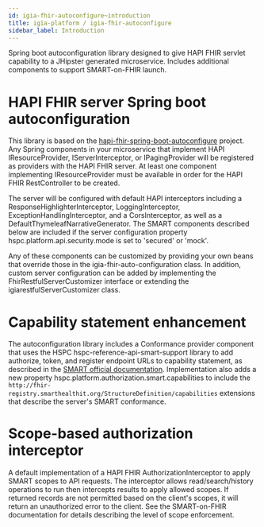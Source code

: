 ```yaml
---
id: igia-fhir-autoconfigure~introduction
title: igia-platform / igia-fhir-autoconfigure
sidebar_label: Introduction
---
```

Spring boot autoconfiguration library designed to give HAPI FHIR servlet capability to a JHipster generated microservice. Includes additional components to support SMART-on-FHIR launch.

# HAPI FHIR server Spring boot autoconfiguration

 This library is based on the [hapi-fhir-spring-boot-autoconfigure](https://github.com/jamesagnew/hapi-fhir/tree/master/hapi-fhir-spring-boot) project. Any Spring components in your microservice that implement HAPI IResourceProvider, IServerInterceptor, or IPagingProvider will be registered as providers with the HAPI FHIR server. At least one component implementing IResourceProvider must be available in order for the HAPI FHIR RestController to be created.

The server will be configured with default HAPI interceptors including a ResponseHighlighterInterceptor, LoggingInterceptor, ExceptionHandlingInterceptor, and a CorsInterceptor, as well as a DefaultThymeleafNarrativeGenerator. The SMART components described below are included if the server configuration property hspc.platform.api.security.mode is set to 'secured' or 'mock'.

Any of these components can be customized by providing your own beans that override those in the igia-fhir-auto-configuration class. In addition, custom server configuration can be added by implementing the FhirRestfulServerCustomizer interface or extending the igiarestfulServerCustomizer class.

# Capability statement enhancement

The autoconfiguration library includes a Conformance provider component that uses the HSPC hspc-reference-api-smart-support library to add authorize, token, and register endpoint URLs to capability statement, as described in the [SMART official documentation](http://www.hl7.org/fhir/smart-app-launch/capability-statement/). Implementation also adds a new property hspc.platform.authorization.smart.capabilities to include the `http://fhir-registry.smarthealthit.org/StructureDefinition/capabilities` extensions that describe the server's SMART conformance.

# Scope-based authorization interceptor

A default implementation of a HAPI FHIR AuthorizationInterceptor to apply SMART scopes to API requests. The interceptor allows read/search/history operations to run then intercepts results to apply allowed scopes. If returned records are not permitted based on the client's scopes, it will return an unauthorized error to the client. See the SMART-on-FHIR documentation for details describing the level of scope enforcement.
